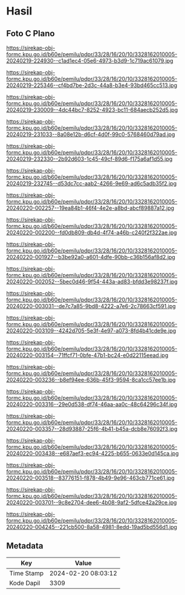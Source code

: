 # Hasil

## Foto C Plano

https://sirekap-obj-formc.kpu.go.id/b60e/pemilu/pdpr/33/28/16/20/10/3328162010005-20240219-224930--c1ad1ec4-05e6-4973-b3d9-1c719ac61079.jpg

https://sirekap-obj-formc.kpu.go.id/b60e/pemilu/pdpr/33/28/16/20/10/3328162010005-20240219-225346--cf4bd7be-2d3c-44a8-b3e4-93bd465cc513.jpg

https://sirekap-obj-formc.kpu.go.id/b60e/pemilu/pdpr/33/28/16/20/10/3328162010005-20240219-230009--4dc44bc7-8252-4923-bc11-684aecb252d5.jpg

https://sirekap-obj-formc.kpu.go.id/b60e/pemilu/pdpr/33/28/16/20/10/3328162010005-20240219-231033--8a08e12b-d6cf-4d0f-99c0-5768460d79ad.jpg

https://sirekap-obj-formc.kpu.go.id/b60e/pemilu/pdpr/33/28/16/20/10/3328162010005-20240219-232330--2b92d603-1c45-49cf-89d6-f175a6af1d55.jpg

https://sirekap-obj-formc.kpu.go.id/b60e/pemilu/pdpr/33/28/16/20/10/3328162010005-20240219-232745--d53dc7cc-aab2-4266-9e69-ad6c5adb35f2.jpg

https://sirekap-obj-formc.kpu.go.id/b60e/pemilu/pdpr/33/28/16/20/10/3328162010005-20240220-002257--19ea84b1-46f4-4e2e-a8bd-abcf89887a12.jpg

https://sirekap-obj-formc.kpu.go.id/b60e/pemilu/pdpr/33/28/16/20/10/3328162010005-20240220-002200--fd0db809-db4d-4f74-a46b-c240f2f322ae.jpg

https://sirekap-obj-formc.kpu.go.id/b60e/pemilu/pdpr/33/28/16/20/10/3328162010005-20240220-001927--b3be92a0-a601-4dfe-90bb-c36b156af8d2.jpg

https://sirekap-obj-formc.kpu.go.id/b60e/pemilu/pdpr/33/28/16/20/10/3328162010005-20240220-002052--5bec0d46-9f54-443a-ad83-bfdd3e98237f.jpg

https://sirekap-obj-formc.kpu.go.id/b60e/pemilu/pdpr/33/28/16/20/10/3328162010005-20240220-003031--de7c7a85-9bd8-4222-a7e6-2c78663cf591.jpg

https://sirekap-obj-formc.kpu.go.id/b60e/pemilu/pdpr/33/28/16/20/10/3328162010005-20240220-003109--4242d705-5e3f-4e97-a073-8fd4b41cde9e.jpg

https://sirekap-obj-formc.kpu.go.id/b60e/pemilu/pdpr/33/28/16/20/10/3328162010005-20240220-003154--71ffcf71-0bfe-47b1-bc24-e0d22115eead.jpg

https://sirekap-obj-formc.kpu.go.id/b60e/pemilu/pdpr/33/28/16/20/10/3328162010005-20240220-003236--b8ef94ee-636b-45f3-9594-8ca1cc57ee1b.jpg

https://sirekap-obj-formc.kpu.go.id/b60e/pemilu/pdpr/33/28/16/20/10/3328162010005-20240220-003316--29e0d538-df74-46aa-aa0c-48c64296c34f.jpg

https://sirekap-obj-formc.kpu.go.id/b60e/pemilu/pdpr/33/28/16/20/10/3328162010005-20240220-003357--28d93887-25f6-4b41-b45a-dcb8e76092f3.jpg

https://sirekap-obj-formc.kpu.go.id/b60e/pemilu/pdpr/33/28/16/20/10/3328162010005-20240220-003438--e687aef3-ec94-4225-b655-0633e0d145ca.jpg

https://sirekap-obj-formc.kpu.go.id/b60e/pemilu/pdpr/33/28/16/20/10/3328162010005-20240220-003518--83776151-f878-4b49-9e96-463cb771ce61.jpg

https://sirekap-obj-formc.kpu.go.id/b60e/pemilu/pdpr/33/28/16/20/10/3328162010005-20240220-003701--9c8e2704-dee6-4b08-9af2-5dfce42a29ce.jpg

https://sirekap-obj-formc.kpu.go.id/b60e/pemilu/pdpr/33/28/16/20/10/3328162010005-20240220-004245--221cb500-8a58-4981-8edd-19ad5bd556d1.jpg


## Metadata

| Key        | Value               |
| ---------- | ------------------- |
| Time Stamp | 2024-02-20 08:03:12 |
| Kode Dapil | 3309                |



